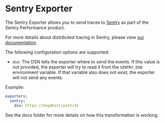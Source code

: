 # Sentry Exporter

The Sentry Exporter allows you to send traces to [Sentry](https://sentry.io/) as part of the Sentry Performance product.

For more details about distributed tracing in Sentry, please view [our documentation](https://docs.sentry.io/performance-monitoring/distributed-tracing/).

The following configuration options are supported:

- `dsn`: The DSN tells the exporter where to send the events. If this value is not provided, the exporter will try to read it from the `SENTRY_DSN` environment variable. If that variable also does not exist, the exporter will not send any events.

Example:

```yaml
exporters:
  sentry:
    dsn: https://key@host/path/42
```

See the docs folder for more details on how this transformation is working.
